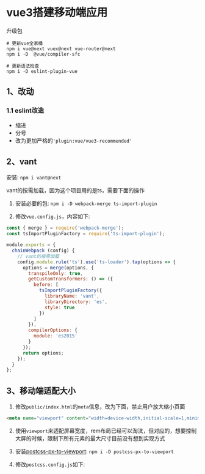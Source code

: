 # vue3搭建移动端应用

升级包
```shell
# 更新vue全家桶
npm i vue@next vuex@next vue-router@next
npm i -D  @vue/compiler-sfc

# 更新语法检查
npm i -D eslint-plugin-vue
```

## 1、改动

### 1.1 eslint改造
* 缩进
* 分号
* 改为更加严格的`'plugin:vue/vue3-recommended'`



## 2、vant
安装: `npm i vant@next`

vant的按需加载，因为这个项目用的是ts，需要下面的操作

1. 安装必要的包: `npm i -D webpack-merge ts-import-plugin`

2. 修改`vue.config.js`，内容如下:
```js
const { merge } = require('webpack-merge');
const tsImportPluginFactory = require('ts-import-plugin');

module.exports = {
  chainWebpack (config) {
    // vant的按需加载
    config.module.rule('ts').use('ts-loader').tap(options => {
      options = merge(options, {
        transpileOnly: true,
        getCustomTransformers: () => ({
          before: [
            tsImportPluginFactory({
              libraryName: 'vant',
              libraryDirectory: 'es',
              style: true
            })
          ]
        }),
        compilerOptions: {
          module: 'es2015'
        }
      });
      return options;
    });
  }
};
```



## 3、移动端适配大小
1. 修改`public/index.html`的`meta`信息，改为下面，禁止用户放大缩小页面
```html
<meta name="viewport" content="width=device-width,initial-scale=1,minimum-scale=1,maximum-scale=1,user-scalable=no" />
```

2. 使用`viewport`来适配屏幕宽度，rem布局已经可以淘汰，但对应的，想要控制大屏的时候，限制下所有元素的最大尺寸目前没有想到实现方式

3. 安装[postcss-px-to-viewport](https://github.com/evrone/postcss-px-to-viewport/blob/master/README_CN.md): `npm i -D postcss-px-to-viewport`

4. 修改`postcss.config.js`如下:
```js

```